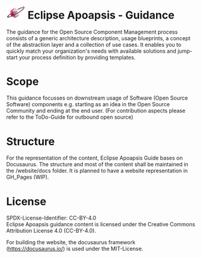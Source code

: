 # <img alt="Eclipse Apoapsis Guidace" src="website/static/img/logo.svg" width="10%"> Eclipse Apoapsis - Guidance
The guidance for the Open Source Component Management process consists of a generic architecture description, usage blueprints, a concept of the abstraction layer and a collection of use cases. It enables you to quickly match your organization's needs with available solutions and jump-start your process definition by providing templates.

# Scope
This guidance focusses on downstream usage of Software (Open Source Software) components e.g. starting as an idea in the Open Source Community and ending at the end user.
(For contribution aspects please refer to the ToDo-Guide for outbound open source)

# Structure

For the representation of the content, Eclipse Apoapsis Guide bases on Docusaurus. The structure and most of the content shall be maintained in the /website/docs folder.
It is planned to have a website representation in GH_Pages (WIP).

# License
SPDX-License-Identifier: CC-BY-4.0  
Eclipse Apoapsis guidance content is licensed under the Creative Commons Attribution License 4.0 (CC-BY-4.0).

For building the website, the docusaurus framework (https://docusaurus.io/) is used under the MIT-License.

